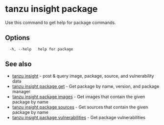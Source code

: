 # tanzu insight package

Use this command to get help for package commands.

## <a id='options'></a>Options

```console
  -h, --help   help for package
```

## <a id='see-also'></a>See also

* [tanzu insight](tanzu_insight.hbs.md)	 - post & query image, package, source, and vulnerability data
* [tanzu insight package get](tanzu_insight_package_get.hbs.md)	 - Get package by name, version, and package manager
* [tanzu insight package images](tanzu_insight_package_images.hbs.md)	 - Get images that contain the given package by name
* [tanzu insight package sources](tanzu_insight_package_sources.hbs.md)	 - Get sources that contain the given package by name
* [tanzu insight package vulnerabilities](tanzu_insight_package_vulnerabilities.hbs.md)	 - Get package vulnerabilities
